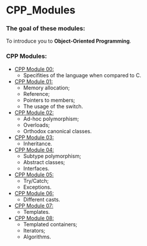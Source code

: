 # CPP_Modules
### The goal of these modules:
To introduce you to **Object-Oriented Programming**.
### CPP Modules:
- [CPP Module 00:](https://github.com/maximkocheshev/CPP_Modules/tree/main/module00)
  - Specifities of the language when compared to C.
- [CPP Module 01:](https://github.com/maximkocheshev/CPP_Modules/tree/main/module01)
  - Memory allocation;
  - Reference;
  - Pointers to members;
  - The usage of the switch.
- [CPP Module 02:](https://github.com/maximkocheshev/CPP_Modules/tree/main/module02)
  - Ad-hoc polymorphism;
  - Overloads;
  - Orthodox canonical classes.
- [CPP Module 03:](https://github.com/maximkocheshev/CPP_Modules/tree/main/module03)
  - Inheritance.
- [CPP Module 04:](https://github.com/maximkocheshev/CPP_Modules/tree/main/module04) 
  - Subtype polymorphism; 
  - Abstract classes;
  - Interfaces.
- [CPP Module 05:](https://github.com/maximkocheshev/CPP_Modules/tree/main/module05)
  - Try/Catch;
  - Exceptions.
- [CPP Module 06:](https://github.com/maximkocheshev/CPP_Modules/tree/main/module06)
  - Different casts.
- [CPP Module 07:](https://github.com/maximkocheshev/CPP_Modules/tree/main/module07)
  - Templates.
- [CPP Module 08:](https://github.com/maximkocheshev/CPP_Modules/tree/main/module08)
  - Templated containers; 
  - Iterators;
  - Algorithms.
